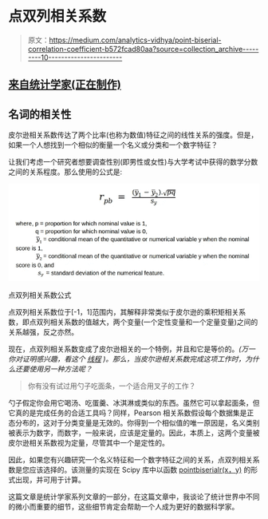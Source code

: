 # 点双列相关系数

> 原文：<https://medium.com/analytics-vidhya/point-biserial-correlation-coefficient-b572fcad80aa?source=collection_archive---------10----------------------->

## [来自统计学家(正在制作)](/tag/from-a-statistician)

## 名词的相关性

皮尔逊相关系数传达了两个比率(也称为数值)特征之间的线性关系的强度。但是，如果一个人想找到一个相似的衡量一个名义或分类和一个数字特征？

让我们考虑一个研究者想要调查性别(即男性或女性)与大学考试中获得的数学分数之间的关系程度。那么使用的公式是:

![](img/a39277e7c35cc56d4e25c29c8fef732b.png)

点双列相关系数公式

点双列相关系数位于[-1，1]范围内，其解释非常类似于皮尔逊的乘积矩相关系数，即点双列相关系数的值越大，两个变量(一个定性变量和一个定量变量)之间的关系越强，反之亦然。

现在，点双列相关系数变成了皮尔逊相关的一个特例，并且和它是等价的。*(万一你对证明感兴趣，看这个* [*线程*](https://stats.stackexchange.com/questions/105542/proof-of-point-biserial-correlation-being-a-special-case-of-pearson-correlation) *)。那么，当皮尔逊相关系数完成这项工作时，为什么还要使用另一种方法呢？*

> 你有没有试过用勺子吃面条，一个适合用叉子的工作？

勺子假定你会用它喝汤、吃蛋羹、冰淇淋或类似的东西。虽然它可以拿起面条，但它真的是完成任务的合适工具吗？同样，Pearson 相关系数假设每个数据集是正态分布的，这对于分类变量是无效的。你得到一个相似值的唯一原因是，名义类别被表示为数字，而数字，一般来说，应该是定量的。因此，本质上，这两个变量被皮尔逊相关系数视为定量，尽管其中一个是定性的。

因此，如果您有兴趣研究一个名义特征和一个数字特征之间的关系，点双列相关系数是您应该选择的。该测量的实现在 Scipy 库中以函数 [pointbiserialr(x，y)](https://docs.scipy.org/doc/scipy/reference/generated/scipy.stats.pointbiserialr.html) 的形式出现，并可用于计算。

这篇文章是统计学家系列文章的一部分，在这篇文章中，我谈论了统计世界中不同的微小而重要的细节，这些细节肯定会帮助一个人成为更好的数据科学家。